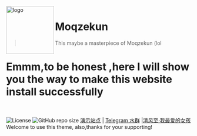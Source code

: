 <img src="http://Moqzekun.cn/Moqzekun.jpg" alt="logo" width="130" height="130" align="left" />

<h1>Moqzekun</h1>

> This maybe a masterpiece of Moqzekun (lol
# Emmm,to be honest ,here I will show you the way to make this website install successfully

  <br/>
  
![License](https://img.shields.io/badge/License-MIT-brightgreen)
![GitHub repo size](https://img.shields.io/badge/repo%20size-27.3-brightgreen)
[演示站点](http://moqzekun.cn) | [Telegram 水群](https://t.me/Moqzekun) |[清风至·我最爱的女孩](http://moqzekun.cn/love.html)
<br/>
<tab><tab>Welcome to use this theme, also,thanks for your supporting!
